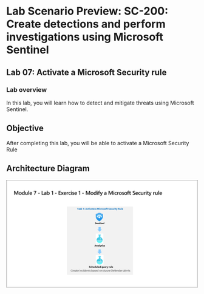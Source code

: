 # Lab Scenario Preview: SC-200: Create detections and perform investigations using Microsoft Sentinel
## Lab 07: Activate a Microsoft Security rule
### Lab overview

In this lab, you will  learn how to detect and mitigate threats using Microsoft Sentinel.

## Objective
  
After completing this lab, you will be able to activate a Microsoft Security Rule

## Architecture Diagram

  ![](media/SC200-Lab_Diagrams_Mod7_L1_Ex1.png)
